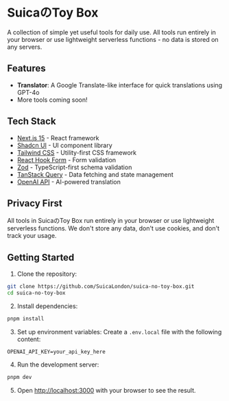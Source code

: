 # SuicaのToy Box

A collection of simple yet useful tools for daily use. All tools run entirely in your browser or use lightweight serverless functions - no data is stored on any servers.

## Features

- **Translator**: A Google Translate-like interface for quick translations using GPT-4o
- More tools coming soon!

## Tech Stack

- [Next.js 15](https://nextjs.org/) - React framework
- [Shadcn UI](https://ui.shadcn.com/) - UI component library
- [Tailwind CSS](https://tailwindcss.com/) - Utility-first CSS framework
- [React Hook Form](https://react-hook-form.com/) - Form validation
- [Zod](https://zod.dev/) - TypeScript-first schema validation
- [TanStack Query](https://tanstack.com/query) - Data fetching and state management
- [OpenAI API](https://openai.com/) - AI-powered translation

## Privacy First

All tools in SuicaのToy Box run entirely in your browser or use lightweight serverless functions. We don't store any data, don't use cookies, and don't track your usage.

## Getting Started

1. Clone the repository:
```bash
git clone https://github.com/SuicaLondon/suica-no-toy-box.git
cd suica-no-toy-box
```

2. Install dependencies:
```bash
pnpm install
```

3. Set up environment variables:
Create a `.env.local` file with the following content:
```
OPENAI_API_KEY=your_api_key_here
```

4. Run the development server:
```bash
pnpm dev
```

5. Open [http://localhost:3000](http://localhost:3000) with your browser to see the result.

